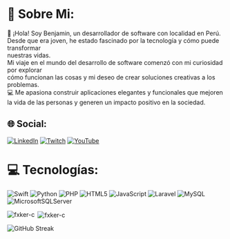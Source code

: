 <!--### Hi there 👋-->

<!--
**Fxker-C/Fxker-C** is a ✨ _special_ ✨ repository because its `README.md` (this file) appears on your GitHub profile.
-->
# 💫 Sobre Mi:
👋 ¡Hola! Soy Benjamin, un desarrollador de software con localidad en Perú. <br>Desde que era joven, he estado fascinado por la tecnología y cómo puede transformar <br>nuestras vidas. <br>Mi viaje en el mundo del desarrollo de software comenzó con mi curiosidad por explorar <br>cómo funcionan las cosas y mi deseo de crear soluciones creativas a los problemas.<br>💻 Me apasiona construir aplicaciones elegantes y funcionales que mejoren la vida de las personas y generen un impacto positivo en la sociedad.<br>


## 🌐 Social:
[![LinkedIn](https://img.shields.io/badge/LinkedIn-%230077B5.svg?logo=linkedin&logoColor=white)](https://linkedin.com/in/https://www.linkedin.com/in/benjamincontreras05/) [![Twitch](https://img.shields.io/badge/Twitch-%239146FF.svg?logo=Twitch&logoColor=white)](https://twitch.tv/https://www.twitch.tv/fxkerdev/) [![YouTube](https://img.shields.io/badge/YouTube-%23FF0000.svg?logo=YouTube&logoColor=white)](https://www.youtube.com/@Fxkrzn) 

# 💻 Tecnologías:
![Swift](https://img.shields.io/badge/swift-F54A2A?style=for-the-badge&logo=swift&logoColor=white) ![Python](https://img.shields.io/badge/python-3670A0?style=for-the-badge&logo=python&logoColor=ffdd54) ![PHP](https://img.shields.io/badge/php-%23777BB4.svg?style=for-the-badge&logo=php&logoColor=white) ![HTML5](https://img.shields.io/badge/html5-%23E34F26.svg?style=for-the-badge&logo=html5&logoColor=white) ![JavaScript](https://img.shields.io/badge/javascript-%23323330.svg?style=for-the-badge&logo=javascript&logoColor=%23F7DF1E)    ![Laravel](https://img.shields.io/badge/laravel-%23FF2D20.svg?style=for-the-badge&logo=laravel&logoColor=white)   ![MySQL](https://img.shields.io/badge/mysql-4479A1.svg?style=for-the-badge&logo=mysql&logoColor=white)  ![MicrosoftSQLServer](https://img.shields.io/badge/Microsoft%20SQL%20Server-CC2927?style=for-the-badge&logo=microsoft%20sql%20server&logoColor=white) 

<p><img align="left" src="https://github-readme-stats.vercel.app/api/top-langs?username=fxker-c&show_icons=true&theme=dark&locale=en&layout=compact" alt="fxker-c" /></p>

<p>&nbsp;<img align="center" src="https://github-readme-stats.vercel.app/api?username=fxker-c&show_icons=true&theme=dark&locale=en" alt="fxker-c" /></p>

![GitHub Streak](https://github-readme-streak-stats.herokuapp.com/?user=fxker-c&theme=dark)



<!-- Proudly created with GPRM ( https://gprm.itsvg.in ) -->
